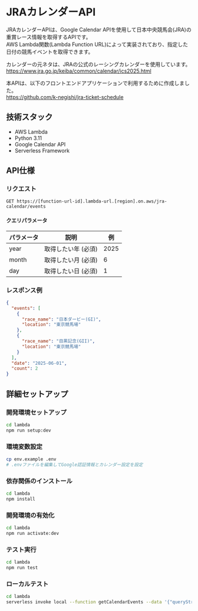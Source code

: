 # JRAカレンダーAPI

JRAカレンダーAPIは、Google Calendar APIを使用して日本中央競馬会(JRA)の重賞レース情報を取得するAPIです。  
AWS Lambda関数(Lambda Function URL)によって実装されており、指定した日付の競馬イベントを取得できます。  

カレンダーの元ネタは、JRAの公式のレーシングカレンダーを使用しています。
https://www.jra.go.jp/keiba/common/calendar/ics2025.html

本APIは、以下のフロントエンドアプリケーションで利用するために作成しました。  
https://github.com/k-negishi/jra-ticket-schedule

## 技術スタック
- AWS Lambda
- Python 3.11
- Google Calendar API
- Serverless Framework

## API仕様
### リクエスト
```
GET https://[function-url-id].lambda-url.[region].on.aws/jra-calendar/events
```

#### クエリパラメータ
| パラメータ | 説明 | 例   |
| --- | --- |-----|
| year | 取得したい年 (必須) | 2025 |
| month | 取得したい月 (必須) | 6   |
| day | 取得したい日 (必須) | 1   |


### レスポンス例
```json
{
  "events": [
    {
      "race_name": "日本ダービー(GI)",
      "location": "東京競馬場"
    },
    {
      "race_name": "目黒記念(GII)",
      "location": "東京競馬場"
    }
  ],
  "date": "2025-06-01",
  "count": 2
}
```

## 詳細セットアップ

### 開発環境セットアップ
```bash
cd lambda
npm run setup:dev
```

### 環境変数設定
```bash
cp env.example .env
# .envファイルを編集してGoogle認証情報とカレンダー設定を設定
```


### 依存関係のインストール
```bash
cd lambda
npm install
```

### 開発環境の有効化
```bash
cd lambda
npm run activate:dev
```

### テスト実行
```bash
cd lambda
npm run test
```

### ローカルテスト
```bash
cd lambda
serverless invoke local --function getCalendarEvents --data '{"queryStringParameters": {"year": "2025", "month": "5", "day": "31"}}'
```
